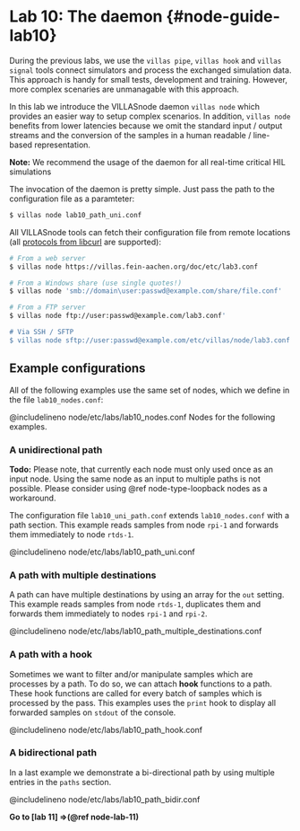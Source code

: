 # Lab 10: The daemon {#node-guide-lab10}

During the previous labs, we use the `villas pipe`, `villas hook` and `villas signal` tools connect simulators and process the exchanged simulation data. This approach is handy for small tests, development and training.
However, more complex scenaries are unmanagable with this approach.

In this lab we introduce the VILLASnode daemon `villas node` which provides an easier way to setup complex scenarios.
In addition, `villas node` benefits from lower latencies because we omit the standard input / output streams and the conversion of the samples in a human readable / line-based representation.

**Note:** We recommend the usage of the daemon for all real-time critical HIL simulations

The invocation of the daemon is pretty simple.
Just pass the path to the configuration file as a paramteter:

```bash
$ villas node lab10_path_uni.conf
```

All VILLASnode tools can fetch their configuration file from remote locations (all [protocols from libcurl](https://curl.haxx.se/libcurl/c/CURLOPT_PROTOCOLS.html) are supported):

```bash
# From a web server
$ villas node https://villas.fein-aachen.org/doc/etc/lab3.conf

# From a Windows share (use single quotes!)
$ villas node 'smb://domain\user:passwd@example.com/share/file.conf'

# From a FTP server
$ villas node ftp://user:passwd@example.com/lab3.conf'

# Via SSH / SFTP
$ villas node sftp://user:passwd@example.com/etc/villas/node/lab3.conf
```

## Example configurations

All of the following examples use the same set of nodes, which we define in the file `lab10_nodes.conf`:

@includelineno node/etc/labs/lab10_nodes.conf Nodes for the following examples.

### A unidirectional path

**Todo:** Please note, that currently each node must only used once as an input node. Using the same node as an input to multiple paths is not possible. Please consider using @ref node-type-loopback nodes as a workaround.

The configuration file `lab10_uni_path.conf` extends `lab10_nodes.conf` with a path section.
This example reads samples from node `rpi-1` and forwards them immediately to node `rtds-1`.

@includelineno node/etc/labs/lab10_path_uni.conf

### A path with multiple destinations

A path can have multiple destinations by using an array for the `out` setting.
This example reads samples from node `rtds-1`, duplicates them and forwards them immediately to nodes `rpi-1` and `rpi-2`.

@includelineno node/etc/labs/lab10_path_multiple_destinations.conf

### A path with a hook

Sometimes we want to filter and/or manipulate samples which are processes by a path.
To do so, we can attach __hook__ functions to a path.
These hook functions are called for every batch of samples which is processed by the pass.
This examples uses the `print` hook to display all forwarded samples on `stdout` of the console.

@includelineno node/etc/labs/lab10_path_hook.conf

### A bidirectional path

In a last example we demonstrate a bi-directional path by using multiple entries in the `paths` section.

@includelineno node/etc/labs/lab10_path_bidir.conf

**Go to [lab 11] =>(@ref node-lab-11)**
